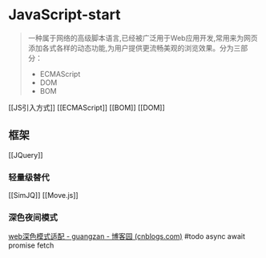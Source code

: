 # JavaScript-start
> 一种属于网络的高级脚本语言,已经被广泛用于Web应用开发,常用来为网页添加各式各样的动态功能,为用户提供更流畅美观的浏览效果。分为三部分：
> - ECMAScript
> - DOM
> - BOM

[[JS引入方式]]
[[ECMAScript]]
[[BOM]]
[[DOM]]
## 框架
[[JQuery]]			
### 轻量级替代
[[SimJQ]]
[[Move.js]]
### 深色夜间模式
[web深色模式适配 - guangzan - 博客园 (cnblogs.com)](https://www.cnblogs.com/guangzan/p/13524990.html)
#todo async await promise fetch